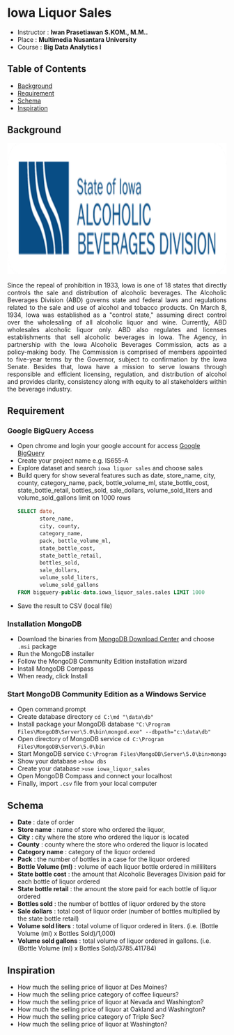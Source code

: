 # Iowa Liquor Sales
* Instructor :  <b>Iwan Prasetiawan S.KOM., M.M..</b>
* Place : <b>Multimedia Nusantara University</b>
* Course : <b>Big Data Analytics I</b>

## Table of Contents
* [Background](#background)
* [Requirement](#requirement)
* [Schema](#schema)
* [Inspiration](#inspiration)

## Background
<img src="https://github.com/Bayunova28/Iowa_Liquor_Sales/blob/master/iowa_liquor_cover.png" height="300" width="1000">
<p align="justify">Since the repeal of prohibition in 1933, Iowa is one of 18 states that directly controls the sale and distribution of alcoholic beverages. 
The Alcoholic Beverages Division (ABD) governs state and federal laws and regulations related to the sale and use of alcohol and tobacco products. On March 8, 1934, 
Iowa was established as a "control state," assuming direct control over the wholesaling of all alcoholic liquor and wine. Currently, ABD wholesales alcoholic liquor 
only. ABD also regulates and licenses establishments that sell alcoholic beverages in Iowa. The Agency, in partnership with the Iowa Alcoholic Beverages Commission, 
acts as a policy-making body. The Commission is comprised of members appointed to five-year terms by the Governor, subject to confirmation by the Iowa Senate. Besides
that, Iowa have a mission to serve Iowans through responsible and efficient licensing, regulation, and distribution of alcohol and provides clarity, consistency along 
with equity to all stakeholders within the beverage industry.<p>

## Requirement
### Google BigQuery Access
* Open chrome and login your google account for access [Google BigQuery](https://accounts.google.com/ServiceLogin/signinchooser?service=cloudconsole&passive=1209600&osid=1&continue=https%3A%2F%2Fconsole.cloud.google.com%2Fbigquery%3Fproject%3Dcharming-script-322807%26authuser%3D3&followup=https%3A%2F%2Fconsole.cloud.google.com%2Fbigquery%3Fproject%3Dcharming-script-322807%26authuser%3D3&flowName=GlifWebSignIn&flowEntry=ServiceLogin)
* Create your project name e.g. IS655-A
* Explore dataset and search `iowa liquor sales` and choose sales
* Build query for show several features such as  date, store_name, city, county, category_name, pack, bottle_volume_ml, state_bottle_cost, state_bottle_retail, 
bottles_sold, sale_dollars, volume_sold_liters and volume_sold_gallons limit on 1000 rows
  ```sql
  SELECT date, 
         store_name, 
         city, county, 
         category_name, 
         pack, bottle_volume_ml, 
         state_bottle_cost, 
         state_bottle_retail, 
         bottles_sold, 
         sale_dollars, 
         volume_sold_liters,
         volume_sold_gallons 
  FROM bigquery-public-data.iowa_liquor_sales.sales LIMIT 1000
  ```
* Save the result to CSV (local file)

### Installation MongoDB
* Download the binaries from [MongoDB Download Center](https://www.mongodb.com/try/download/community?tck=docs_server) and choose `.msi` package
* Run the MongoDB installer
* Follow the MongoDB Community Edition installation wizard
* Install MongoDB Compass
* When ready, click Install
  
### Start MongoDB Community Edition as a Windows Service
* Open command prompt
* Create database directory `cd C:\md "\data\db"`
* Install package your MongoDB database `"C:\Program Files\MongoDB\Server\5.0\bin\mongod.exe" --dbpath="c:\data\db"`
* Open directory of MongoDB service `cd C:\Program Files\MongoDB\Server\5.0\bin`
* Start MongoDB service `C:\Program Files\MongoDB\Server\5.0\bin>mongo`
* Show your database `>show dbs`
* Create your database `>use iowa_liquor_sales`
* Open MongoDB Compass and connect your localhost
* Finally, import `.csv` file from your local computer  

## Schema
* <b>Date</b> : date of order 
* <b>Store name</b> : name of store who ordered the liquor, 
* <b>City</b> : city where the store who ordered the liquor is located 
* <b>County</b> : county where the store who ordered the liquor is located 
* <b>Category name</b> : category of the liquor ordered 
* <b>Pack</b> : the number of bottles in a case for the liquor ordered 
* <b>Bottle Volume (ml)</b> : volume of each liquor bottle ordered in milliliters 
* <b>State bottle cost</b> : the amount that Alcoholic Beverages Division paid for each bottle of liquor ordered 
* <b>State bottle retail</b> : the amount the store paid for each bottle of liquor ordered 
* <b>Bottles sold</b> : the number of bottles of liquor ordered by the store 
* <b>Sale dollars</b> : total cost of liquor order (number of bottles multiplied by the state bottle retail) 
* <b>Volume sold liters</b> : total volume of liquor ordered in liters. (i.e. (Bottle Volume (ml) x Bottles Sold)/1,000)
* <b>Volume sold gallons</b> : total volume of liquor ordered in gallons. (i.e. (Bottle Volume (ml) x Bottles Sold)/3785.411784) 

## Inspiration
* How much the selling price of liquor at Des Moines?
* How much the selling price category of coffee liqueurs?  
* How much the selling price of liquor at Nevada and Washington?
* How much the selling price of liquor at Oakland and Washington?
* How much the selling price category of Triple Sec?
* How much the selling price of liquor at Washington? 
